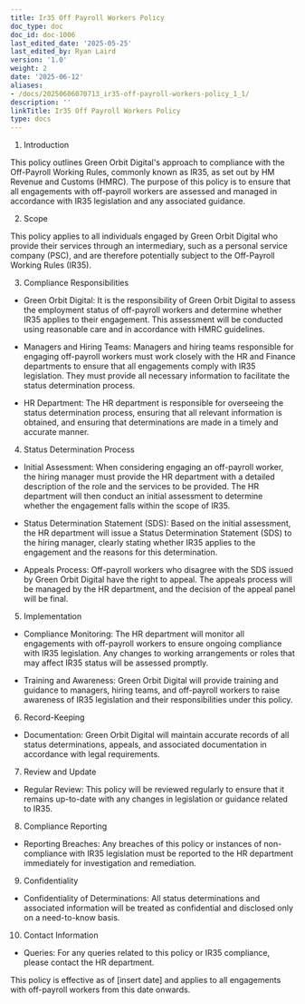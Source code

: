 ```yaml
---
title: Ir35 Off Payroll Workers Policy
doc_type: doc
doc_id: doc-1006
last_edited_date: '2025-05-25'
last_edited_by: Ryan Laird
version: '1.0'
weight: 2
date: '2025-06-12'
aliases:
- /docs/20250606070713_ir35-off-payroll-workers-policy_1_1/
description: ''
linkTitle: Ir35 Off Payroll Workers Policy
type: docs
---
```


1. Introduction

This policy outlines Green Orbit Digital's approach to compliance with the Off-Payroll Working Rules, commonly known as IR35, as set out by HM Revenue and Customs (HMRC). The purpose of this policy is to ensure that all engagements with off-payroll workers are assessed and managed in accordance with IR35 legislation and any associated guidance.

2. Scope

This policy applies to all individuals engaged by Green Orbit Digital who provide their services through an intermediary, such as a personal service company (PSC), and are therefore potentially subject to the Off-Payroll Working Rules (IR35).

3. Compliance Responsibilities

- Green Orbit Digital: It is the responsibility of Green Orbit Digital to assess the employment status of off-payroll workers and determine whether IR35 applies to their engagement. This assessment will be conducted using reasonable care and in accordance with HMRC guidelines.

- Managers and Hiring Teams: Managers and hiring teams responsible for engaging off-payroll workers must work closely with the HR and Finance departments to ensure that all engagements comply with IR35 legislation. They must provide all necessary information to facilitate the status determination process.

- HR Department: The HR department is responsible for overseeing the status determination process, ensuring that all relevant information is obtained, and ensuring that determinations are made in a timely and accurate manner.

4. Status Determination Process

- Initial Assessment: When considering engaging an off-payroll worker, the hiring manager must provide the HR department with a detailed description of the role and the services to be provided. The HR department will then conduct an initial assessment to determine whether the engagement falls within the scope of IR35.

- Status Determination Statement (SDS): Based on the initial assessment, the HR department will issue a Status Determination Statement (SDS) to the hiring manager, clearly stating whether IR35 applies to the engagement and the reasons for this determination.

- Appeals Process: Off-payroll workers who disagree with the SDS issued by Green Orbit Digital have the right to appeal. The appeals process will be managed by the HR department, and the decision of the appeal panel will be final.

5. Implementation

- Compliance Monitoring: The HR department will monitor all engagements with off-payroll workers to ensure ongoing compliance with IR35 legislation. Any changes to working arrangements or roles that may affect IR35 status will be assessed promptly.

- Training and Awareness: Green Orbit Digital will provide training and guidance to managers, hiring teams, and off-payroll workers to raise awareness of IR35 legislation and their responsibilities under this policy.

6. Record-Keeping

- Documentation: Green Orbit Digital will maintain accurate records of all status determinations, appeals, and associated documentation in accordance with legal requirements.

7. Review and Update

- Regular Review: This policy will be reviewed regularly to ensure that it remains up-to-date with any changes in legislation or guidance related to IR35.

8. Compliance Reporting

- Reporting Breaches: Any breaches of this policy or instances of non-compliance with IR35 legislation must be reported to the HR department immediately for investigation and remediation.

9. Confidentiality

- Confidentiality of Determinations: All status determinations and associated information will be treated as confidential and disclosed only on a need-to-know basis.

10. Contact Information

- Queries: For any queries related to this policy or IR35 compliance, please contact the HR department.

This policy is effective as of [insert date] and applies to all engagements with off-payroll workers from this date onwards.
